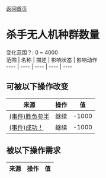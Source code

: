 [返回首页](index.md)  
# 杀手无人机种群数量  
变化范围？: 0 ~ 4000  
范围  |  名称  |  描述  |  影响状态  |  影响动作  
----  |  ----  |  ----  |  ----  |  ----  
## 可被以下操作改变  
来源  |  操作  |  值  
----  |  ----  |  ----  
[(事件)胜负参半](Event_DroneFightMixedSuccess.md)  |  继续  |  -1000  
[(事件)成功！](Event_DroneFightSuccess.md)  |  继续  |  -1000  
## 被以下操作需求  
来源  |  操作  |  值  
----  |  ----  |  ----  
